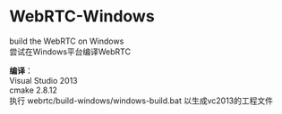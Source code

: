 WebRTC-Windows
==============

build the WebRTC on Windows <br>
尝试在Windows平台编译WebRTC <br>


<b>编译</b>： <br>
Visual Studio 2013 <br>
cmake  2.8.12 <br>
执行 webrtc/build-windows/windows-build.bat 以生成vc2013的工程文件

